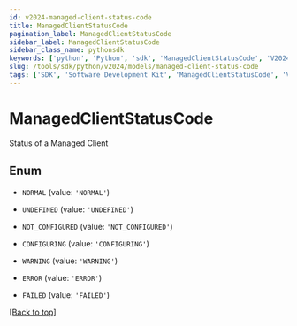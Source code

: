 ```yaml
---
id: v2024-managed-client-status-code
title: ManagedClientStatusCode
pagination_label: ManagedClientStatusCode
sidebar_label: ManagedClientStatusCode
sidebar_class_name: pythonsdk
keywords: ['python', 'Python', 'sdk', 'ManagedClientStatusCode', 'V2024ManagedClientStatusCode'] 
slug: /tools/sdk/python/v2024/models/managed-client-status-code
tags: ['SDK', 'Software Development Kit', 'ManagedClientStatusCode', 'V2024ManagedClientStatusCode']
---
```


# ManagedClientStatusCode

Status of a Managed Client

## Enum

* `NORMAL` (value: `'NORMAL'`)

* `UNDEFINED` (value: `'UNDEFINED'`)

* `NOT_CONFIGURED` (value: `'NOT_CONFIGURED'`)

* `CONFIGURING` (value: `'CONFIGURING'`)

* `WARNING` (value: `'WARNING'`)

* `ERROR` (value: `'ERROR'`)

* `FAILED` (value: `'FAILED'`)

[[Back to top]](#) 

